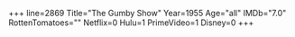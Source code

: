 +++
line=2869
Title="The Gumby Show"
Year=1955
Age="all"
IMDb="7.0"
RottenTomatoes=""
Netflix=0
Hulu=1
PrimeVideo=1
Disney=0
+++

